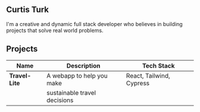 ## Curtis Turk

I'm a creative and dynamic full stack developer who believes in building projects that solve real world problems.

## Projects

| Name                          | Description                  | Tech Stack               |
| ----------------------------  | ---------------------------- | ------------------------ |
| **Travel-Lite**               | A webapp to help you make    | React, Tailwind, Cypress |
|                               | sustainable travel decisions |                          |

